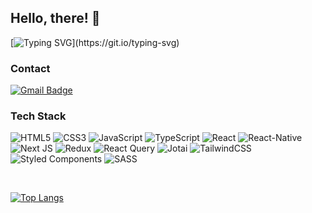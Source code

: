 ## Hello, there! 👋

[![Typing SVG](https://readme-typing-svg.demolab.com?font=Fira+Code&pause=1000&color=000000&width=800&height=60&lines=I'm+a+front-end+developer+who+likes+to+prioritize+and+organize.)](https://git.io/typing-svg)

### Contact

[![Gmail Badge](https://img.shields.io/badge/Gmail-d14836?style=flat-square&logo=Gmail&logoColor=white&link=mailto:skym887@gmail.com)](mailto:skym887@gmail.com)

### Tech Stack

<span><img alt="HTML5" src="https://img.shields.io/badge/html5-%23E34F26.svg?&style=for-the-badge&logo=html5&logoColor=white"/></span>
<span><img alt="CSS3" src="https://img.shields.io/badge/css3-%231572B6.svg?&style=for-the-badge&logo=css3&logoColor=white"/></span>
<span><img alt="JavaScript" src="https://img.shields.io/badge/javascript-%23323330.svg?&style=for-the-badge&logo=javascript&logoColor=%23F7DF1E"/></span>
<span><img alt="TypeScript" src="https://img.shields.io/badge/typescript-%23007ACC.svg?&style=for-the-badge&logo=typescript&logoColor=white"/></span>
<span><img alt="React" src="https://img.shields.io/badge/react-%2320232a.svg?&style=for-the-badge&logo=react&logoColor=%2361DAFB"/></span>
<span><img alt="React-Native" src="https://img.shields.io/badge/React_Native-20232A?style=for-the-badge&logo=react&logoColor=61DAFB"></span>
<span><img alt="Next JS" src="https://img.shields.io/badge/nextjs-%23000000.svg?&style=for-the-badge&logo=next.js&logoColor=white"/></span>
<span><img alt="Redux" src="https://img.shields.io/badge/redux-%23593d88.svg?&style=for-the-badge&logo=redux&logoColor=white"/></span>
![React Query](https://img.shields.io/badge/-React%20Query-FF4154?style=for-the-badge&logo=react%20query&logoColor=white)
![Jotai](https://img.shields.io/badge/jotai-2c4f7c?&style=for-the-badge&logo=atom&logoColor=white)
![TailwindCSS](https://img.shields.io/badge/tailwindcss-%2338B2AC.svg?style=for-the-badge&logo=tailwind-css&logoColor=white)
<span><img alt="Styled Components" src="https://img.shields.io/badge/styled--components-DB7093?style=for-the-badge&logo=styled-components&logoColor=white"/></span>
<span><img alt="SASS" src="https://img.shields.io/badge/SASS-hotpink.svg?&style=for-the-badge&logo=SASS&logoColor=white"/></span>

<br />

[![Top Langs](https://github-readme-stats.vercel.app/api/top-langs/?username=Moon-Sangho&layout=compact)](https://github.com/anuraghazra/github-readme-stats)
